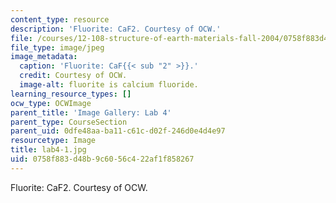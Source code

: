 ```yaml
---
content_type: resource
description: 'Fluorite: CaF2. Courtesy of OCW.'
file: /courses/12-108-structure-of-earth-materials-fall-2004/0758f883d48b9c6056c422af1f858267_lab4-1.jpg
file_type: image/jpeg
image_metadata:
  caption: 'Fluorite: CaF{{< sub "2" >}}.'
  credit: Courtesy of OCW.
  image-alt: fluorite is calcium fluoride.
learning_resource_types: []
ocw_type: OCWImage
parent_title: 'Image Gallery: Lab 4'
parent_type: CourseSection
parent_uid: 0dfe48aa-ba11-c61c-d02f-246d0e4d4e97
resourcetype: Image
title: lab4-1.jpg
uid: 0758f883-d48b-9c60-56c4-22af1f858267
---
```

Fluorite: CaF2. Courtesy of OCW.

